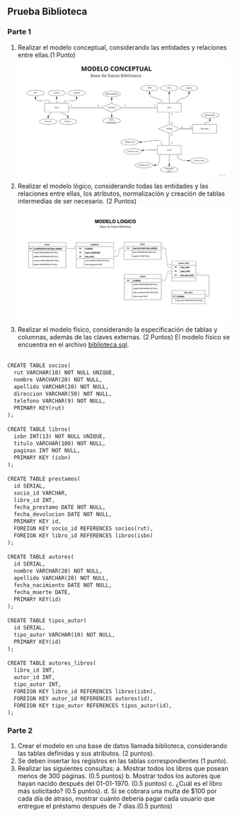 ## Prueba Biblioteca

### Parte 1

1. Realizar el modelo conceptual, considerando las entidades y relaciones entre ellas.(1 Punto)
   ![Screenshot](img/modelo_conceptual.jpg)
2. Realizar el modelo lógico, considerando todas las entidades y las relaciones entre ellas, los atributos, normalización y creación de tablas intermedias de ser necesario. (2 Puntos)
   ![Screenshot](img/modelo_logico.jpeg)
3. Realizar el modelo físico, considerando la especificación de tablas y columnas, además de las claves externas. (2 Puntos)
   El modelo físico se encuentra en el archivo [biblioteca.sql](biblioteca.sql).

```

CREATE TABLE socios(
  rut VARCHAR(10) NOT NULL UNIQUE,
  nombre VARCHAR(20) NOT NULL,
  apellido VARCHAR(20) NOT NULL,
  direccion VARCHAR(50) NOT NULL,
  telefono VARCHAR(9) NOT NULL,
  PRIMARY KEY(rut)
);

CREATE TABLE libros(
  isbn INT(13) NOT NULL UNIQUE,
  titulo VARCHAR(100) NOT NULL,
  paginas INT NOT NULL,
  PRIMARY KEY (isbn)
);

CREATE TABLE prestamos(
  id SERIAL,
  socio_id VARCHAR,
  libro_id INT,
  fecha_prestamo DATE NOT NULL,
  fecha_devolucion DATE NOT NULL,
  PRIMARY KEY id,
  FOREIGN KEY socio_id REFERENCES socios(rut),
  FOREIGN KEY libro_id REFERENCES libros(isbn)
);

CREATE TABLE autores(
  id SERIAL,
  nombre VARCHAR(20) NOT NULL,
  apellido VARCHAR(20) NOT NULL,
  fecha_nacimiento DATE NOT NULL,
  fecha_muerte DATE,
  PRIMARY KEY(id)
);

CREATE TABLE tipos_autor(
  id SERIAL,
  tipo_autor VARCHAR(10) NOT NULL,
  PRIMARY KEY(id)
);

CREATE TABLE autores_libros(
  libro_id INT,
  autor_id INT,
  tipo_autor INT,
  FOREIGN KEY libro_id REFERENCES libros(isbn),
  FOREIGN KEY autor_id REFERENCES autores(id),
  FOREIGN KEY tipo_autor REFERENCES tipos_autor(id),
);

```

### Parte 2

1. Crear el modelo en una base de datos llamada biblioteca, considerando las tablas definidas y sus atributos. (2 puntos).
2. Se deben insertar los registros en las tablas correspondientes (1 punto).
3. Realizar las siguientes consultas:
   a. Mostrar todos los libros que posean menos de 300 páginas. (0.5 puntos)
   b. Mostrar todos los autores que hayan nacido después del 01-01-1970. (0.5 puntos)
   c. ¿Cuál es el libro más solicitado? (0.5 puntos).
   d. Si se cobrara una multa de $100 por cada día de atraso, mostrar cuánto debería pagar cada usuario que entregue el préstamo después de 7 días.(0.5 puntos)
